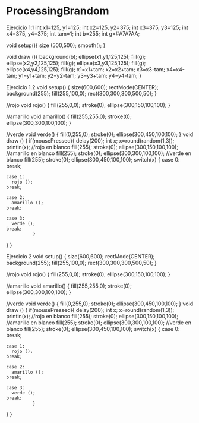 # ProcessingBrandom
Ejercicio 1.1
int x1=125, y1=125;
int x2=125, y2=375;
int x3=375, y3=125;
int x4=375, y4=375;
int tam=1;
int b=255;
int g=#A7A7AA;

void setup(){
  size (500,500);
  smooth();
}

void draw (){
  background(b);
  ellipse(x1,y1,125,125);
  fill(g);
  ellipse(x2,y2,125,125);
  fill(g);
  ellipse(x3,y3,125,125);
  fill(g);
  ellipse(x4,y4,125,125);
  fill(g);
  x1=x1+tam;
  x2=x2+tam;
  x3=x3-tam;
  x4=x4-tam;
  y1=y1+tam;
  y2=y2-tam;
  y3=y3+tam;
  y4=y4-tam;
}






Ejercicio 1.2
void setup()
{
  size(600,600);
  rectMode(CENTER);
  background(255);
  fill(255,100,0);
  rect(300,300,300,500,50);
}


//rojo
void rojo()
{
  fill(255,0,0);
  stroke(0);
  ellipse(300,150,100,100);
}

//amarillo
void amarillo()
{
  fill(255,255,0);
  stroke(0);
  ellipse(300,300,100,100);
}

//verde
void verde()
{
  fill(0,255,0);
  stroke(0);
  ellipse(300,450,100,100);
}
void draw ()
{
  if(mousePressed){
    delay(200);
  int x;
  x=round(random(1,3));
  println(x);
  //rojo en blanco
  fill(255);
  stroke(0);
  ellipse(300,150,100,100);
  //amarillo en blanco
  fill(255);
  stroke(0);
  ellipse(300,300,100,100);
  //verde en blanco
  fill(255);
  stroke(0);
  ellipse(300,450,100,100);
  switch(x)  {
    case 0:
    break;
  
    case 1:
      rojo ();
    break;
  
    case 2:
      amarillo ();
    break;
    
    case 3:
      verde ();
    break;
              }
  }
}



Ejercicio 2
void setup()
{
  size(600,600);
  rectMode(CENTER);
  background(255);
  fill(255,100,0);
  rect(300,300,300,500,50);
}


//rojo
void rojo()
{
  fill(255,0,0);
  stroke(0);
  ellipse(300,150,100,100);
}

//amarillo
void amarillo()
{
  fill(255,255,0);
  stroke(0);
  ellipse(300,300,100,100);
}

//verde
void verde()
{
  fill(0,255,0);
  stroke(0);
  ellipse(300,450,100,100);
}
void draw ()
{
  if(mousePressed){
    delay(200);
  int x;
  x=round(random(1,3));
  println(x);
  //rojo en blanco
  fill(255);
  stroke(0);
  ellipse(300,150,100,100);
  //amarillo en blanco
  fill(255);
  stroke(0);
  ellipse(300,300,100,100);
  //verde en blanco
  fill(255);
  stroke(0);
  ellipse(300,450,100,100);
  switch(x)  {
    case 0:
    break;
  
    case 1:
      rojo ();
    break;
  
    case 2:
      amarillo ();
    break;
    
    case 3:
      verde ();
    break;
              }
  }
}

